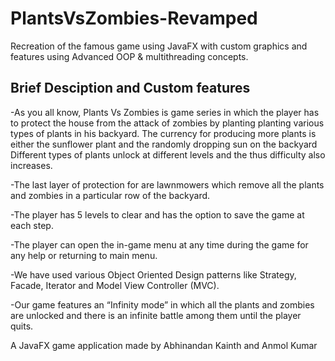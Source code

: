# PlantsVsZombies-Revamped
Recreation of the famous game using JavaFX with custom graphics and features using Advanced OOP &amp; multithreading concepts.

## Brief Desciption and Custom features
-As you all know, Plants Vs Zombies is game series in which the player has to protect the house from the attack of zombies by planting planting various types of plants in his backyard. The currency for producing more plants is either the sunflower plant and the randomly dropping sun on the backyard
Different types of plants unlock at different levels and the thus difficulty also increases.

-The last layer of protection for are lawnmowers which remove all the plants and zombies in a particular row of the backyard.

-The player has 5 levels to clear and has the option to save the game at each step.

-The player can open the in-game menu at any time during the game for any help or returning to main menu.

-We have used various Object Oriented Design patterns like Strategy, Facade, Iterator and  Model View Controller (MVC).

-Our game features an “Infinity mode” in which all the plants and zombies are unlocked and there is an infinite battle among them until the player quits. 

A JavaFX game application made by Abhinandan Kainth and Anmol Kumar
